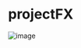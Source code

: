# projectFX

![image](https://user-images.githubusercontent.com/89339378/173390452-b33f3e31-5876-407c-861b-53481d234515.png)
